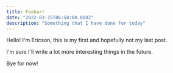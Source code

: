 ```yaml
---
title: Foobar!
date: "2022-03-15T06:50:00.000Z"
description: "Something that I have done for today"
---
```


Hello! I'm Ericson, this is my first and hopefully not my last post. 

I'm sure I'll write a lot more interesting things in the future.

Bye for now! 